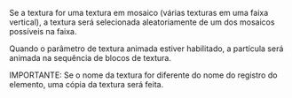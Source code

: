 Se a textura for uma textura em mosaico (várias texturas em uma faixa vertical), a textura será selecionada aleatoriamente de um dos mosaicos possíveis na faixa.

Quando o parâmetro de textura animada estiver habilitado, a partícula será animada na sequência de blocos de textura.

IMPORTANTE: Se o nome da textura for diferente do nome do registro do elemento, uma cópia da textura será feita.